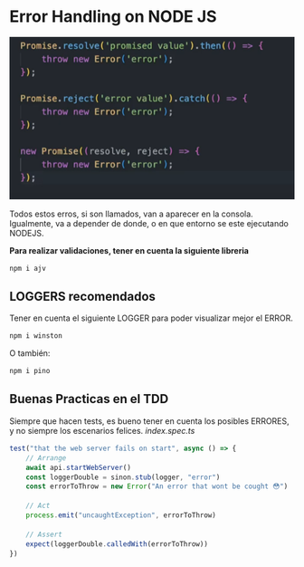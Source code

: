 # Error Handling on NODE JS

![alt text](image.png)

Todos estos erros, si son llamados, van a aparecer en la consola. Igualmente, va a depender de donde, o en que entorno se este ejecutando NODEJS.

**Para realizar validaciones, tener en cuenta la siguiente libreria**

```bash
npm i ajv
```

## LOGGERS recomendados

Tener en cuenta el siguiente LOGGER para poder visualizar mejor el ERROR.

```bash
npm i winston
```

O también:

```bash
npm i pino
```

## Buenas Practicas en el TDD

Siempre que hacen tests, es bueno tener en cuenta los posibles ERRORES, y no siempre los escenarios felices.
*index.spec.ts*

```ts
test("that the web server fails on start", async () => {
    // Arrange
    await api.startWebServer()
    const loggerDouble = sinon.stub(logger, "error")
    const errorToThrow = new Error("An error that wont be cought 😳")
    
    // Act
    process.emit("uncaughtException", errorToThrow)
    
    // Assert
    expect(loggerDouble.calledWith(errorToThrow))
})
```